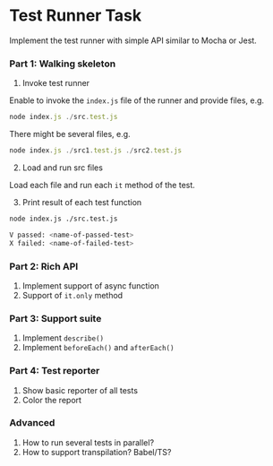 # Test Runner Task
Implement the test runner with simple API similar to Mocha or Jest. 

### Part 1: Walking skeleton
1. Invoke test runner

Enable to invoke the `index.js` file of the runner and provide files, e.g. 
```js
node index.js ./src.test.js
```
There might be several files, e.g.
```js
node index.js ./src1.test.js ./src2.test.js
```
2. Load and run src files

Load each file and run each `it` method of the test.

3. Print result of each test function
```bash
node index.js ./src.test.js

V passed: <name-of-passed-test>
X failed: <name-of-failed-test>
```

### Part 2: Rich API
1. Implement support of async function
2. Support of `it.only` method

### Part 3: Support suite
1. Implement `describe()`
1. Implement `beforeEach()` and `afterEach()`

### Part 4: Test reporter
1. Show basic reporter of all tests
2. Color the report

### Advanced
1. How to run several tests in parallel?
2. How to support transpilation? Babel/TS?